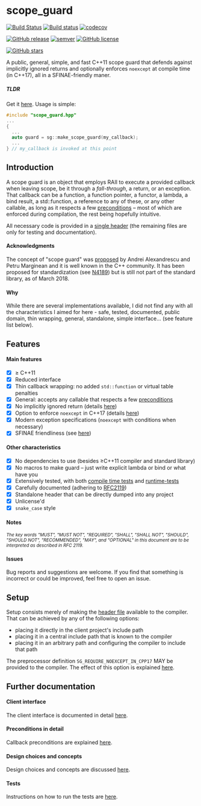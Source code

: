 # scope_guard

[![Build Status](https://img.shields.io/travis/ricab/scope_guard.svg)](https://travis-ci.org/ricab/scope_guard)
[![Build status](https://img.shields.io/appveyor/ci/ricab/scope-guard.svg)](https://ci.appveyor.com/project/ricab/scope-guard/branch/master)
[![codecov](https://img.shields.io/codecov/c/github/ricab/scope_guard.svg)](https://codecov.io/gh/ricab/scope_guard)

[![GitHub release](https://img.shields.io/github/v/release/ricab/scope_guard?include_prereleases)](https://github.com/ricab/scope_guard/releases)
[![semver](https://img.shields.io/badge/semver-2.0.0-blue.svg)](https://semver.org/spec/v2.0.0.html)
[![GitHub license](https://img.shields.io/github/license/ricab/scope_guard.svg)](https://github.com/ricab/scope_guard/blob/master/LICENSE)

[![GitHub stars](https://img.shields.io/github/stars/ricab/scope_guard.svg?style=social&label=Stars)](https://github.com/ricab/scope_guard)

A public, general, simple, and fast C++11 scope guard that
defends against implicitly ignored returns and optionally enforces `noexcept`
at compile time (in C++17), all in a SFINAE-friendly maner.

##### TLDR

Get it [here](scope_guard.hpp).
Usage is simple:

```c++
#include "scope_guard.hpp"
...
{
  ...
  auto guard = sg::make_scope_guard(my_callback);
  ...
} // my_callback is invoked at this point
```

## Introduction

A scope guard is an object that employs RAII to execute a
provided callback when leaving scope, be it through a _fall-through_, a return,
or an exception. That callback can be a function, a function pointer, a functor,
a lambda, a bind result, a std::function, a reference to any of these, or any
other callable, as long as it respects a few [preconditions](docs/precond.md)
&ndash; most of which are enforced during compilation, the rest being hopefully
intuitive.

All necessary code is provided in a [single header](scope_guard.hpp) (the
remaining files are only for testing and documentation).

#### Acknowledgments

The concept of "scope guard" was [proposed](http://drdobbs.com/184403758)
by Andrei Alexandrescu and Petru Marginean and it is well known in the
C++ community. It has been proposed for standardization (see
[N4189](http://www.open-std.org/jtc1/sc22/wg21/docs/papers/2014/n4189.pdf))
but is still not part of the standard library, as of March 2018.

#### Why

While there are several implementations available, I did not find any with all
the characteristics I aimed for here - safe, tested, documented, public domain, thin wrapping, general, standalone, simple interface... (see feature list below).

## Features

#### Main features
- [x] &ge; C++11
- [x] Reduced interface
- [x] Thin callback wrapping: no added `std::function` or virtual table
penalties
- [x] General: accepts any callable that respects a few
[preconditions](docs/precond.md)
- [x] No implicitly ignored return (details [here](docs/precond.md#void-return))
- [x] Option to enforce `noexcept` in C++17
(details [here](docs/interface.md#compilation-option-sg_require_noexcept_in_cpp17))
- [x] Modern exception specifications (`noexcept` with conditions when
necessary)
- [x] SFINAE friendliness (see [here](docs/design.md#sfinae-friendliness))

#### Other characteristics
- [x] No dependencies to use (besides &ge;C++11 compiler and standard library)
- [x] No macros to make guard &ndash; just write explicit lambda or bind or
what have you
- [x] Extensively tested, with both
[compile time tests](compile_time_tests.cpp) and
[runtime-tests](catch_tests.cpp)
- [x] Carefully documented (adhering to
[RFC2119](https://tools.ietf.org/html/rfc2119))
- [x] Standalone header that can be directly dumped into any project
- [x] Unlicense'd
- [x] `snake_case` style

#### Notes

<sup>_The key words "MUST", "MUST NOT", "REQUIRED", "SHALL", "SHALL
NOT", "SHOULD", "SHOULD NOT", "RECOMMENDED",  "MAY", and "OPTIONAL" in this
document are to be interpreted as described in RFC 2119._</sup>

#### Issues

Bug reports and suggestions are welcome. If you find that something is incorrect
or could be improved, feel free to open an issue.

## Setup

Setup consists merely of making the [header file](scope_guard.hpp) available to
the compiler. That can be achieved by any of the following options:

- placing it directly in the client project's include path
- placing it in a central include path that is known to the compiler
- placing it in an arbitrary path and configuring the compiler to include that
path

The preprocessor definition `SG_REQUIRE_NOEXCEPT_IN_CPP17` MAY be provided
to the compiler. The effect of this option is explained
[here](docs/interface.md#compilation-option-sg_require_noexcept_in_cpp17).

## Further documentation

#### Client interface

The client interface is documented in detail [here](docs/interface.md).

#### Preconditions in detail

Callback preconditions are explained [here](docs/precond.md).

#### Design choices and concepts

Design choices and concepts are discussed [here](docs/design.md).

#### Tests

Instructions on how to run the tests are [here](docs/tests.md).
